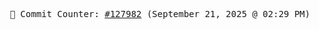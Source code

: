 <p align="center">
    <samp>
        📮 Commit Counter: <a href="https://github.com/Javascript-void0/Javascript-void0/commits/main">#127982</a> (September 21, 2025 @ 02:29 PM)
    </samp>
</p>